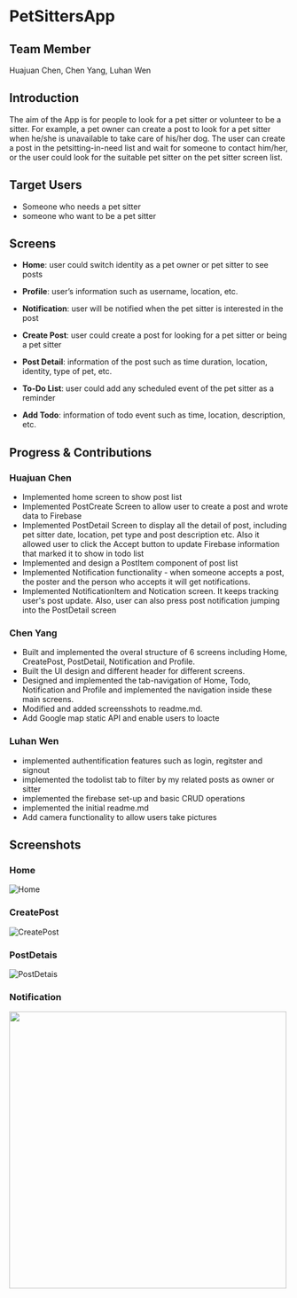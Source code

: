 # PetSittersApp

## Team Member

Huajuan Chen, Chen Yang, Luhan Wen

## Introduction

The aim of the App is for people to look for a pet sitter or volunteer to be a sitter. For example, a pet owner can create a post to look for a pet sitter when he/she is unavailable to take care of his/her dog. The user can create a post in the petsitting-in-need list and wait for someone to contact him/her, or the user could look for the suitable pet sitter on the pet sitter screen list.

## Target Users

- Someone who needs a pet sitter
- someone who want to be a pet sitter

## Screens

- **Home**: user could switch identity as a pet owner or pet sitter to see posts

- **Profile**: user’s information such as username, location, etc.
- **Notification**: user will be notified when the pet sitter is interested in the post
- **Create Post**: user could create a post for looking for a pet sitter or being a pet sitter
- **Post Detail**: information of the post such as time duration, location, identity, type of pet, etc.
- **To-Do List**: user could add any scheduled event of the pet sitter as a reminder
- **Add Todo**: information of todo event such as time, location, description, etc.

## Progress & Contributions

### Huajuan Chen

- Implemented home screen to show post list
- Implemented PostCreate Screen to allow user to create a post and wrote data to Firebase
- Implemented PostDetail Screen to display all the detail of post, including pet sitter date, location, pet type and post description etc. Also it allowed user to click the Accept button to update Firebase information that marked it to show in todo list
- Implemented and design a PostItem component of post list
- Implemented Notification functionality - when someone accepts a post, the poster and the person who accepts it will get notifications.
- Implemented NotificationItem and Notication screen. It keeps tracking user's post update. Also, user can also press post notification jumping into the PostDetail screen 

### Chen Yang

- Built and implemented the overal structure of 6 screens including Home, CreatePost, PostDetail, Notification and Profile.
- Built the UI design and different header for different screens.
- Designed and implemented the tab-navigation of Home, Todo, Notification and Profile and implemented the navigation inside these main screens.
- Modified and added screensshots to readme.md.
- Add Google map static API and enable users to loacte

### Luhan Wen

- implemented authentification features such as login, regitster and signout
- implemented the todolist tab to filter by my related posts as owner or sitter
- implemented the firebase set-up and basic CRUD operations
- implemented the initial readme.md
- Add camera functionality to allow users take pictures

## Screenshots

### Home

![Home](https://github.com/CassieW999/PetSittersApp/blob/dev_chen/ScreenShots/Home.png?raw=true)

### CreatePost

![CreatePost](https://github.com/CassieW999/PetSittersApp/blob/dev_chen/ScreenShots/CreatePost.png?raw=true)

### PostDetais

![PostDetais](https://github.com/CassieW999/PetSittersApp/blob/dev_chen/ScreenShots/PostDetais.png?raw=true)

### Notification
<img align="left" width="500" height="500" src="https://github.com/CassieW999/PetSittersApp/blob/main/ScreenShots/notification.png">
